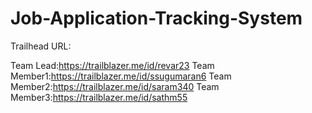 # Job-Application-Tracking-System

Trailhead URL:

Team Lead:https://trailblazer.me/id/revar23
Team Member1:https://trailblazer.me/id/ssugumaran6
Team Member2:https://trailblazer.me/id/saram340
Team Member3:https://trailblazer.me/id/sathm55
